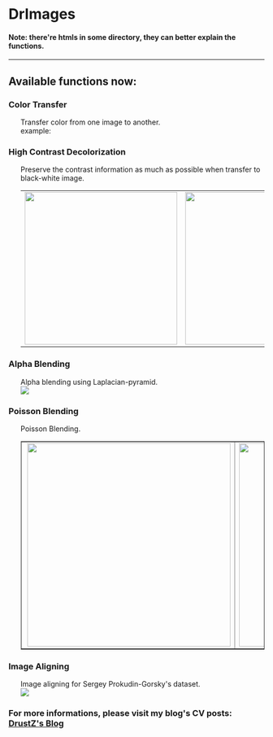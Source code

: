 # DrImages
<h4>Note: there're htmls in some directory, they can better explain the functions.</h4>
<hr>
<h2>Available functions now:</h2>
<h3>Color Transfer</h3>
<ul>
Transfer color from one image to another.
<br>
example:

</ul>
<h3>High Contrast Decolorization</h3>
<ul>
	Preserve the contrast information as much as possible when transfer to black-white image.
  <table border="0" cellspacing="0" cellpadding="0" >
	<tr><td><img src="http://s16.postimg.org/g1efx20lv/ocean_sunset.jpg" width="300"></td> <td><img src="http://s4.postimg.org/pvw6f8dej/ocean_day.jpg" width="300"></td> <td><img src="http://s10.postimg.org/pqk59m547/image.jpg" width="300"></td></tr>
</table>

</ul>
<h3>Alpha Blending</h3>
<ul>
	Alpha blending using Laplacian-pyramid.
	<img src="http://docs.opencv.org/master/orapple.jpg" height="" width="" style="display: block; margin-left: auto; margin-right: auto;">
</ul>
<h3>Poisson Blending</h3>
<ul>
	Poisson Blending.
	<table border="1" cellspacing="0" cellpadding="0" style="margin-left:auto;margin-right:auto;text-align:left">
<tr>
<td><img src="http://eric-yuan.me/wp-content/uploads/2013/10/2.jpg" align="right" width="400" height=""/></td>
<td><img src="http://eric-yuan.me/wp-content/uploads/2013/10/3.jpg" align="left" width="400" height=""/></td>
</tr>
</table>
</ul>
<h3>Image Aligning</h3>
<ul>
	Image aligning for Sergey Prokudin-Gorsky's dataset.
	<img src="http://cs.brown.edu/courses/cs129/asgn/proj1/images/teaser.jpg" height="" width="" style="display: block; margin-left: auto; margin-right: auto;">
</ul>

### For more informations, please visit my blog's CV posts: <a href="http://drustz.com/index.php/tag/computer-vision/" target="_blank">DrustZ's Blog</a>
